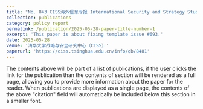 ```yaml
---
title: "No. 843 CISS海外信息专报 International Security and Strategy Studies Review (2025.5.26-28) （编译）"
collection: publications
category: policy report
permalink: /publication/2025-05-28-paper-title-number-1
excerpt: 'This paper is about fixing template issue #693.'
date: 2025-05-28
venue: '清华大学战略与安全研究中心（CISS）'
paperurl: 'https://ciss.tsinghua.edu.cn/info/qb/8481'
---
```


The contents above will be part of a list of publications, if the user clicks the link for the publication than the contents of section will be rendered as a full page, allowing you to provide more information about the paper for the reader. When publications are displayed as a single page, the contents of the above "citation" field will automatically be included below this section in a smaller font.
